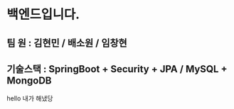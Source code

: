 # 백엔드입니다.

## 팀 원 : 김현민 / 배소원 / 임창현

## 기술스택 : SpringBoot + Security + JPA / MySQL + MongoDB

hello
내가 해냈당
